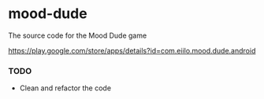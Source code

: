 # mood-dude
The source code for the Mood Dude game

https://play.google.com/store/apps/details?id=com.eiilo.mood.dude.android

### TODO
* Clean and refactor the code
